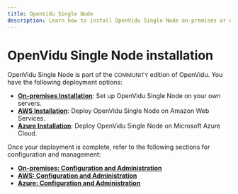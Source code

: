 ```yaml
---
title: OpenVidu Single Node
description: Learn how to install OpenVidu Single Node on-premises or on AWS, with configuration and management guides for each deployment option.
---
```


# OpenVidu Single Node installation

OpenVidu Single Node is part of the <span style="font-size: 12px;" class="openvidu-tag openvidu-community-tag">COMMUNITY</span> edition of OpenVidu. You have the following deployment options:

- [**On-premises Installation**](./on-premises/install.md): Set up OpenVidu Single Node on your own servers.
- [**AWS Installation**](./aws/install.md): Deploy OpenVidu Single Node on Amazon Web Services.
- [**Azure Installation**](./azure/install.md): Deploy OpenVidu Single Node on Microsoft Azure Cloud.

Once your deployment is complete, refer to the following sections for configuration and management:

- [**On-premises: Configuration and Administration**](./on-premises/admin.md)
- [**AWS: Configuration and Administration**](./aws/admin.md)
- [**Azure: Configuration and Administration**](./azure/admin.md)

